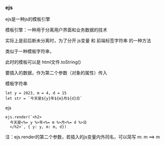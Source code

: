 ### ejs

ejs是一种js的模板引擎

模板引擎：一种用于分离用户界面和业务数据的技术


实际上是前后断未分离时，为了分开 js变量 和 前端标签字符串 的一种方法

类似于一种模板字符串，

此时的模板可以是 html文件.toString() 

要插入的数据，作为第二个参数（对象的属性）传入

模板字符串

```
let y = 2023, m = 4, d = 15
let str = `今天是${y}年${m}月${d}日`
```

ejs

```
ejs.render(`<h2>
  今天是<%= y %>年<%= m %>月<%= d %>日
  </h2>`, { y: y, m: m, d})
```

注：ejs.render的第二个参数，若插入的js变量内外同名，可以简写 m: m ==> m
